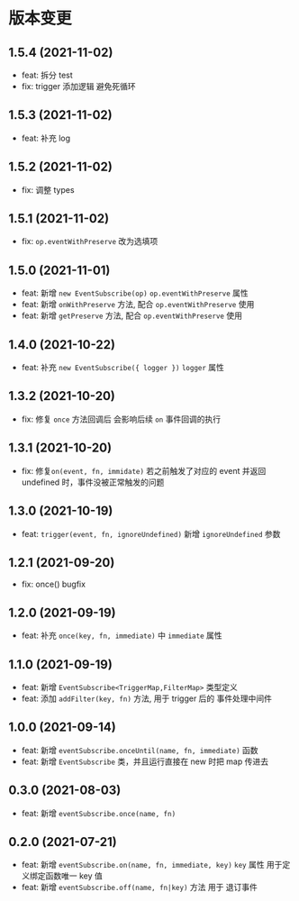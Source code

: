 # 版本变更

## 1.5.4 (2021-11-02)

- feat: 拆分 test
- fix: trigger 添加逻辑 避免死循环

## 1.5.3 (2021-11-02)

- feat: 补充 log

## 1.5.2 (2021-11-02)

- fix: 调整 types

## 1.5.1 (2021-11-02)

- fix: `op.eventWithPreserve` 改为选填项

## 1.5.0 (2021-11-01)

- feat: 新增 `new EventSubscribe(op)` `op.eventWithPreserve` 属性
- feat: 新增 `onWithPreserve` 方法, 配合 `op.eventWithPreserve` 使用
- feat: 新增 `getPreserve` 方法, 配合 `op.eventWithPreserve` 使用

## 1.4.0 (2021-10-22)

- feat: 补充 `new EventSubscribe({ logger })` `logger` 属性

## 1.3.2 (2021-10-20)

- fix: 修复 `once` 方法回调后 会影响后续 `on` 事件回调的执行

## 1.3.1 (2021-10-20)

- fix: 修复`on(event, fn, immidate)` 若之前触发了对应的 event 并返回 undefined 时，事件没被正常触发的问题

## 1.3.0 (2021-10-19)

- feat: `trigger(event, fn, ignoreUndefined)` 新增 `ignoreUndefined` 参数

## 1.2.1 (2021-09-20)

- fix: once() bugfix

## 1.2.0 (2021-09-19)

- feat: 补充 `once(key, fn, immediate)` 中 `immediate` 属性

## 1.1.0 (2021-09-19)

- feat: 新增 `EventSubscribe<TriggerMap,FilterMap>` 类型定义
- feat: 添加 `addFilter(key, fn)` 方法, 用于 trigger 后的 事件处理中间件

## 1.0.0 (2021-09-14)

- feat: 新增 `eventSubscribe.onceUntil(name, fn, immediate)` 函数
- feat: 新增 `EventSubscribe` 类，并且运行直接在 new 时把 map 传进去

## 0.3.0 (2021-08-03)

- feat: 新增 `eventSubscribe.once(name, fn)`

## 0.2.0 (2021-07-21)

- feat: 新增 `eventSubscribe.on(name, fn, immediate, key)` `key` 属性 用于定义绑定函数唯一 key 值
- feat: 新增 `eventSubscribe.off(name, fn|key)` 方法 用于 退订事件
